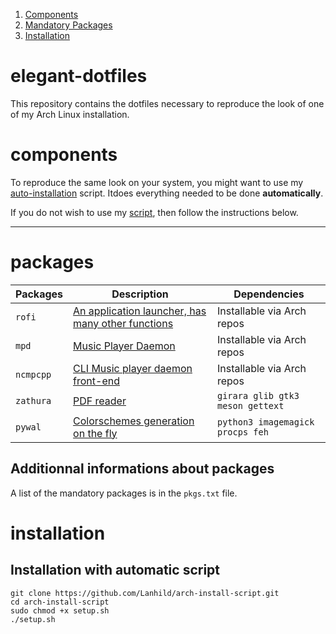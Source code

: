 1. [Components](#components)
2. [Mandatory Packages](#packages)
3. [Installation](#installation)

# elegant-dotfiles
This repository contains the dotfiles necessary to reproduce the look of one of my Arch Linux installation.

# components
To reproduce the same look on your system, you might want to use my [auto-installation](https://github.com/Lanhild/arch-install-script) script. Itdoes everything needed to be done **automatically**.

If you do not wish to use my [script](https://github.com/Lanhild/arch-install-script), then follow the instructions below.

---

# packages
|Packages|Description|Dependencies|
|---|---|---|
|`rofi`|[An application launcher, has many other functions](https://github.com/davatorium/rofi)|Installable via Arch repos
|`mpd`|[Music Player Daemon](https://github.com/MusicPlayerDaemon/MPD)|Installable via Arch repos
|`ncmpcpp`|[CLI Music player daemon front-end](https://github.com/ncmpcpp/ncmpcpp)|Installable via Arch repos
|`zathura`|[PDF reader](https://github.com/pwmt/zathura)|`girara glib gtk3 meson gettext`
|`pywal`|[Colorschemes generation on the fly](https://github.com/dylanaraps/pywal)|`python3 imagemagick procps feh`
## Additionnal informations about packages
A list of the mandatory packages is in the `pkgs.txt` file.

# installation
## Installation with automatic script
```
git clone https://github.com/Lanhild/arch-install-script.git
cd arch-install-script
sudo chmod +x setup.sh
./setup.sh
